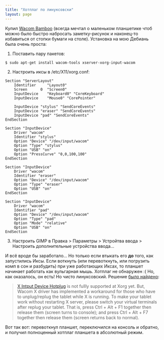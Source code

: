 ```yaml
---
title: "Хотплаг по линуксовски"
layout: page 
---
```

Купил [Wacom Bamboo](http://www.wacom.eu/index2.asp?lang=ru&pid=220) (всегда мечтал о маленьком планшетике чтоб можно было быстро набросать заметку-рисунок и наконец-то избавиться от стопки бумаги на столе). Установка на мою Дебиань была очень проста:

  1. Поставить пару пакетов: 
    
    $ sudo apt-get install wacom-tools xserver-xorg-input-wacom

  2. Настроить иксы в /etc/X11/xorg.conf: 
    
    Section "ServerLayout"
        Identifier     "Layout0"
        Screen      0  "Screen0"
        InputDevice    "Keyboard0" "CoreKeyboard"
        InputDevice    "Mouse0" "CorePointer"
    
    	InputDevice "stylus" "SendCoreEvents"
    	InputDevice "eraser" "SendCoreEvents"
    	InputDevice "pad" "SendCoreEvents"
    EndSection
    
    Section "InputDevice"
    	Driver "wacom"
    	Identifier "stylus"
    	Option "Device" "/dev/input/wacom"
    	Option "Type" "stylus"
    	Option "USB" "on"
    	Option "PressCurve" "0,0,100,100"
    EndSection
    
    Section "InputDevice"
    	Driver "wacom"
    	Identifier "eraser"
    	Option "Device" "/dev/input/wacom"
    	Option "Type" "eraser"
    	Option "USB" "on"
    EndSection
    
    Section "InputDevice"
    	Driver "wacom"
    	Identifier "pad"
    	Option "Device" "/dev/input/wacom"
    	Option "Type" "pad"
    	Option "Mode" "relative"
    	Option "USB" "on"
    EndSection

  3. Настроить GIMP в Правка > Параметры > Устройтва ввода > Настроить дополнительные устройства ввода...

И всё вроде бы заработало... Но только если втыкать его **до** того, как запустились Иксы. Если воткнуть (или перевоткнуть, или погрузить комп в сон и разбудить) при уже работающих Иксах, то планшет начинает работать как вульгарная мышь. Хотплаг не обнаружен :( Но, как оказалось, он есть! Но чисто линуксовский. Решение [было найдено](http://linuxwacom.sourceforge.net/index.php/faq#HOTPLUG):

> [X Intput Device Hotplug](http://wiki.x.org/wiki/XInputHotplug) is not fullly supported at Xorg yet. But, Wacom X driver has implemented a workaround for those who have to unplug/replug the tablet while X is running. To make your tablet work without restarting X server, please switch your virtual terminals after replug your tablet. That is, press Ctrl + Alt + F1 together then release them (screen turns to console); and press Ctrl + Alt + F7 together then release them (screen returns back to normal).

Вот так вот: перевоткнул планшет, переключился на консоль и обратно, и получил полноценный хотплаг планшета в абсолютный режим.
